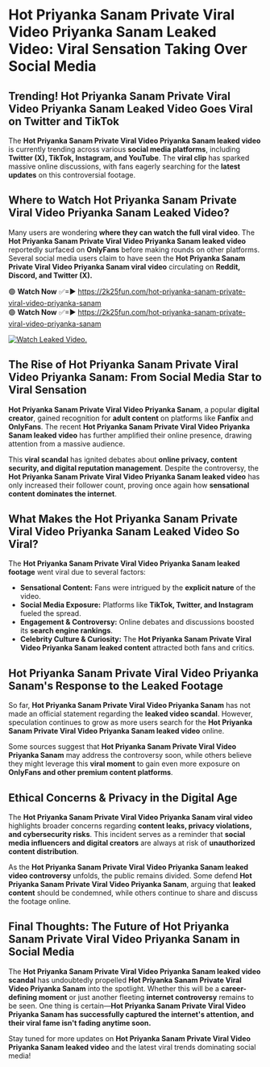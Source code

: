 # Hot Priyanka Sanam Private Viral Video Priyanka Sanam Leaked Video: Viral Sensation Taking Over Social Media

## **Trending! Hot Priyanka Sanam Private Viral Video Priyanka Sanam Leaked Video Goes Viral on Twitter and TikTok**
The **Hot Priyanka Sanam Private Viral Video Priyanka Sanam leaked video** is currently trending across various **social media platforms**, including **Twitter (X), TikTok, Instagram, and YouTube**. The **viral clip** has sparked massive online discussions, with fans eagerly searching for the **latest updates** on this controversial footage.

## **Where to Watch Hot Priyanka Sanam Private Viral Video Priyanka Sanam Leaked Video?**
Many users are wondering **where they can watch the full viral video**. The **Hot Priyanka Sanam Private Viral Video Priyanka Sanam leaked video** reportedly surfaced on **OnlyFans** before making rounds on other platforms. Several social media users claim to have seen the **Hot Priyanka Sanam Private Viral Video Priyanka Sanam viral video** circulating on **Reddit, Discord, and Twitter (X).**

🟢 **Watch Now** ✅=► https://2k25fun.com/hot-priyanka-sanam-private-viral-video-priyanka-sanam  
🟢 **Watch Now** ✅=► https://2k25fun.com/hot-priyanka-sanam-private-viral-video-priyanka-sanam  

[![Watch Leaked Video.](https://miro.medium.com/v2/resize:fit:828/format:webp/1*cilzJN44JGOrTw9NJCrNHA.gif "Watch Leaked Video")](https://2k25fun.com/hot-priyanka-sanam-private-viral-video-priyanka-sanam)

## **The Rise of Hot Priyanka Sanam Private Viral Video Priyanka Sanam: From Social Media Star to Viral Sensation**
**Hot Priyanka Sanam Private Viral Video Priyanka Sanam**, a popular **digital creator**, gained recognition for **adult content** on platforms like **Fanfix** and **OnlyFans**. The recent **Hot Priyanka Sanam Private Viral Video Priyanka Sanam leaked video** has further amplified their online presence, drawing attention from a massive audience.

This **viral scandal** has ignited debates about **online privacy, content security, and digital reputation management**. Despite the controversy, the **Hot Priyanka Sanam Private Viral Video Priyanka Sanam leaked video** has only increased their follower count, proving once again how **sensational content dominates the internet**.

## **What Makes the Hot Priyanka Sanam Private Viral Video Priyanka Sanam Leaked Video So Viral?**
The **Hot Priyanka Sanam Private Viral Video Priyanka Sanam leaked footage** went viral due to several factors:
- **Sensational Content:** Fans were intrigued by the **explicit nature** of the video.
- **Social Media Exposure:** Platforms like **TikTok, Twitter, and Instagram** fueled the spread.
- **Engagement & Controversy:** Online debates and discussions boosted its **search engine rankings**.
- **Celebrity Culture & Curiosity:** The **Hot Priyanka Sanam Private Viral Video Priyanka Sanam leaked content** attracted both fans and critics.

## **Hot Priyanka Sanam Private Viral Video Priyanka Sanam's Response to the Leaked Footage**
So far, **Hot Priyanka Sanam Private Viral Video Priyanka Sanam** has not made an official statement regarding the **leaked video scandal**. However, speculation continues to grow as more users search for the **Hot Priyanka Sanam Private Viral Video Priyanka Sanam leaked video** online.

Some sources suggest that **Hot Priyanka Sanam Private Viral Video Priyanka Sanam** may address the controversy soon, while others believe they might leverage this **viral moment** to gain even more exposure on **OnlyFans and other premium content platforms**.

## **Ethical Concerns & Privacy in the Digital Age**
The **Hot Priyanka Sanam Private Viral Video Priyanka Sanam viral video** highlights broader concerns regarding **content leaks, privacy violations, and cybersecurity risks**. This incident serves as a reminder that **social media influencers and digital creators** are always at risk of **unauthorized content distribution**.

As the **Hot Priyanka Sanam Private Viral Video Priyanka Sanam leaked video controversy** unfolds, the public remains divided. Some defend **Hot Priyanka Sanam Private Viral Video Priyanka Sanam**, arguing that **leaked content** should be condemned, while others continue to share and discuss the footage online.

## **Final Thoughts: The Future of Hot Priyanka Sanam Private Viral Video Priyanka Sanam in Social Media**
The **Hot Priyanka Sanam Private Viral Video Priyanka Sanam leaked video scandal** has undoubtedly propelled **Hot Priyanka Sanam Private Viral Video Priyanka Sanam** into the spotlight. Whether this will be a **career-defining moment** or just another fleeting **internet controversy** remains to be seen. One thing is certain—**Hot Priyanka Sanam Private Viral Video Priyanka Sanam has successfully captured the internet's attention, and their viral fame isn't fading anytime soon.**

Stay tuned for more updates on **Hot Priyanka Sanam Private Viral Video Priyanka Sanam leaked video** and the latest viral trends dominating social media!